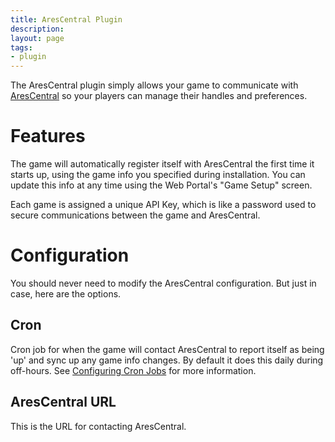 ```yaml
---
title: AresCentral Plugin
description:
layout: page
tags: 
- plugin
---
```


The AresCentral plugin simply allows your game to communicate with [AresCentral](http://arescentral.aresmush.com) so your players can manage their handles and preferences.


# Features

The game will automatically register itself with AresCentral the first time it starts up, using the game info you specified during installation.  You can update this info at any time using the Web Portal's "Game Setup" screen.

Each game is assigned a unique API Key, which is like a password used to secure communications between the game and AresCentral.

# Configuration

You should never need to modify the AresCentral configuration.  But just in case, here are the options.

## Cron

Cron job for when the game will contact AresCentral to report itself as being 'up' and sync up any game info changes.  By default it does this daily during off-hours.  See [Configuring Cron Jobs](/tutorials/configuring-cron) for more information.

## AresCentral URL

This is the URL for contacting AresCentral.